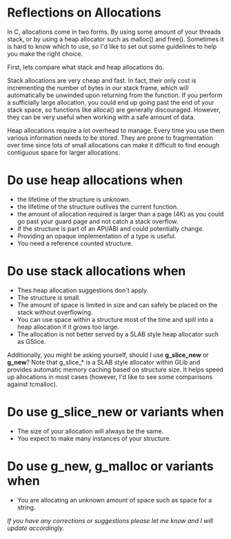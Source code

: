 # Reflections on Allocations

In C, allocations come in two forms.
By using some amount of your threads stack, or by using a heap allocator such as malloc() and free().
Sometimes it is hard to know which to use, so I'd like to set out some guidelines to help you make the right choice.

First, lets compare what stack and heap allocations do.

Stack allocations are very cheap and fast.
In fact, their only cost is incrementing the number of bytes in our stack frame, which will automatically be unwinded upon returning from the function.
If you perform a sufficially large allocation, you could end up going past the end of your stack space, so functions like alloca() are generally discouraged.
However, they can be very useful when working with a safe amount of data.

Heap allocations require a lot overhead to manage.
Every time you use them various information needs to be stored.
They are prone to fragmentation over time since lots of small allocations can make it difficult to find enough contiguous space for larger allocations.

# Do use heap allocations when

 * the lifetime of the structure is unknown.
 * the lifetime of the structure outlives the current function.
 * the amount of allocation required is larger than a page (4K) as you could go past your guard page and not catch a stack overflow.
 * If the structure is part of an API/ABI and could potentially change.
 * Providing an opaque implementation of a type is useful.
 * You need a reference counted structure.

# Do use stack allocations when

 * Thes heap allocation suggestions don't apply.
 * The structure is small.
 * The amount of space is limited in size and can safely be placed on the stack without overflowing.
 * You can use space within a structure most of the time and spill into a heap allocation if it grows too large.
 * The allocation is not better served by a SLAB style heap allocator such as GSlice.

Additionally, you might be asking yourself, should I use __g\_slice\_new__ or __g\_new__?
Note that g\_slice\_* is a SLAB style allocator within GLib and provides automatic memory caching based on structure size.
It helps speed up allocations in most cases (however, I'd like to see some comparisons against tcmalloc).

# Do use g\_slice\_new or variants when

 * The size of your allocation will always be the same.
 * You expect to make many instances of your structure.

# Do use __g\_new__, __g\_malloc__ or variants when

 * You are allocating an unknown amount of space such as space for a string.

_If you have any corrections or suggestions please let me know and I will update accordingly._
